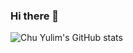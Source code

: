 ### Hi there 👋

<!--
**cyl0424/cyl0424** is a ✨ _special_ ✨ repository because its `README.md` (this file) appears on your GitHub profile.

Here are some ideas to get you started:

- 🔭 I’m currently working on ...
- 🌱 I’m currently learning ...
- 👯 I’m looking to collaborate on ...
- 🤔 I’m looking for help with ...
- 💬 Ask me about ...
- 📫 How to reach me: ...
- 😄 Pronouns: ...
- ⚡ Fun fact: ...

﻿[![Top Langs](https://github-readme-stats.vercel.app/api/top-langs/?username=cyl0424&langs_count=5&layout=compact)](https://github.com/cyl0424/cyl0424)-->

![Chu Yulim's GitHub stats](https://github-readme-stats.vercel.app/api?username=cyl0424&show_icons=true&theme=swift&count_private=true)

